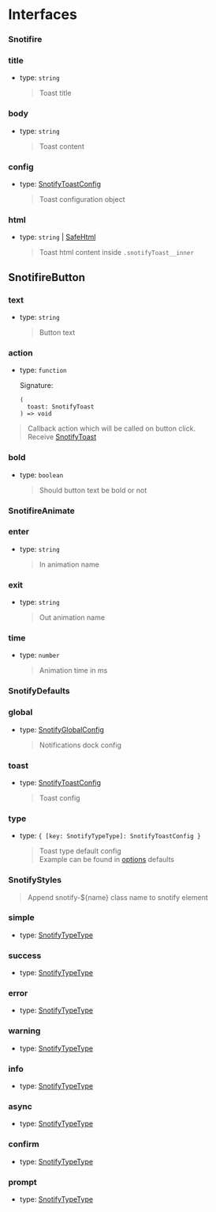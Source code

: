 # Interfaces

### Snotifire

### title

- type: `string`
  > Toast title

### body

- type: `string`
  > Toast content

### config

- type: [SnotifyToastConfig](options.md/#snotifireconfig)
  > Toast configuration object

### html

- type: `string` | [SafeHtml](https://angular.io/api/platform-browser/SafeHtml)
  > Toast html content inside `.snotifyToast__inner`

## SnotifireButton

### text

- type: `string`
  > Button text

### action

- type: `function`

  Signature:

  ```
  (
    toast: SnotifyToast
  ) => void
  ```

> Callback action which will be called on button click.  
> Receive [SnotifyToast](model.md#snotifytoast)

### bold

- type: `boolean`
  > Should button text be bold or not

### SnotifireAnimate

### enter

- type: `string`
  > In animation name

### exit

- type: `string`
  > Out animation name

### time

- type: `number`
  > Animation time in ms

### SnotifyDefaults

### global

- type: [SnotifyGlobalConfig](options.md#snotifyglobalconfig)
  > Notifications dock config

### toast

- type: [SnotifyToastConfig](options.md/#snotifytoastconfig)
  > Toast config

### type

- type: `{ [key: SnotifyTypeType]: SnotifyToastConfig }`
  > Toast type default config  
  > Example can be found in [options](options.md#setting-default-configuration) defaults

### SnotifyStyles

> Append snotify-${name} class name to snotify element

### simple

- type: [SnotifyTypeType](types.md#snotifytype)

### success

- type: [SnotifyTypeType](types.md#snotifytype)

### error

- type: [SnotifyTypeType](types.md#snotifytype)

### warning

- type: [SnotifyTypeType](types.md#snotifytype)

### info

- type: [SnotifyTypeType](types.md#snotifytype)

### async

- type: [SnotifyTypeType](types.md#snotifytype)

### confirm

- type: [SnotifyTypeType](types.md#snotifytype)

### prompt

- type: [SnotifyTypeType](types.md#snotifytype)
